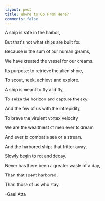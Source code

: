 ```yaml
---
layout: post
title: Where to Go From Here?
comments: false
---
```


A ship is safe in the harbor,

But that's not what ships are built for.

<!--more-->

Because in the sum of our human gleams,

We have created the vessel for our dreams.

Its purpose: to retrieve the alien shore,

To scout, seek, achieve and explore.

A ship is meant to fly and fly,

To seize the horizon and capture the sky.

And the few of us with the intrepidity,

To brave the virulent vortex velocity

We are the wealthiest of men ever to dream

And ever to combat a sea or a stream.

And the harbored ships that fritter away,

Slowly begin to rot and decay.

Never has there been a greater waste of a day,

Than that spent harbored,

Than those of us who stay.

-Gael Attal
